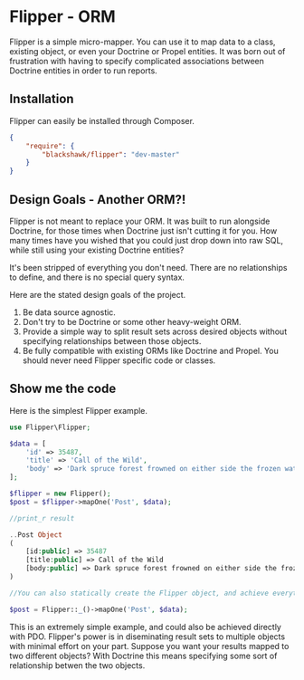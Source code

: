 Flipper - ORM
===

Flipper is a simple micro-mapper. You can use it to map data to a class, existing object, or even your Doctrine or Propel entities. It was born out of frustration with having to specify complicated associations between Doctrine entities in order to run reports.

Installation
---

Flipper can easily be installed through Composer.

```json
{
    "require": {
        "blackshawk/flipper": "dev-master"
    }
}
```

Design Goals - Another ORM?!
---
Flipper is not meant to replace your ORM. It was built to run alongside Doctrine, for those times when Doctrine just isn't cutting it for you. How many times have you wished that you could just drop down into raw SQL, while still using your existing Doctrine entities?
  
It's been stripped of everything you don't need. There are no relationships to define, and there is no special query syntax.

Here are the stated design goals of the project.

1. Be data source agnostic.
2. Don't try to be Doctrine or some other heavy-weight ORM.
4. Provide a simple way to split result sets across desired objects without specifying relationships between those objects.
5. Be fully compatible with existing ORMs like Doctrine and Propel. You should never need Flipper specific code or classes.

Show me the code
---
Here is the simplest Flipper example.

```php
use Flipper\Flipper;

$data = [
    'id' => 35487,
    'title' => 'Call of the Wild',
    'body' => 'Dark spruce forest frowned on either side the frozen waterway.'
];

$flipper = new Flipper();
$post = $flipper->mapOne('Post', $data);

//print_r result

..Post Object
(
    [id:public] => 35487
    [title:public] => Call of the Wild
    [body:public] => Dark spruce forest frowned on either side the frozen waterway.
)

//You can also statically create the Flipper object, and achieve everything with one line.

$post = Flipper::_()->mapOne('Post', $data);

```

This is an extremely simple example, and could also be achieved directly with PDO. Flipper's power is in diseminating result sets to multiple objects with minimal effort on your part. Suppose you want your results mapped to two different objects? With Doctrine this means specifying some sort of relationship betwen the two objects.













